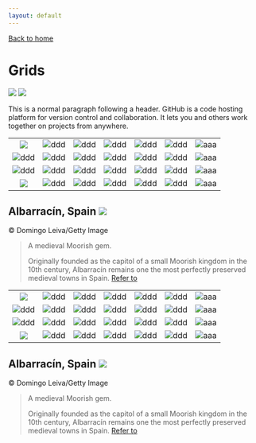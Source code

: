 ```yaml
---
layout: default
---
```


[Back to home](./)

# Grids

![](https://img.shields.io/badge/steps-25838-green) ![](https://img.shields.io/badge/pushups-300-green)

This is a normal paragraph following a header. GitHub is a code hosting platform for version control and collaboration. It lets you and others work together on projects from anywhere.

| | | | | | | |
|:-:|:-:|:-:|:-:|:-:|:-:|:-:|
|![](assets/img/grids/placeholders/ph_eeeeee_114.jpg)|![ddd](assets/img/grids/Albarracín_201104/27.jpg)|![ddd](assets/img/grids/Albarracín_201104/26.jpg)|![ddd](assets/img/grids/Albarracín_201104/25.jpg)|![ddd](assets/img/grids/Albarracín_201104/24.jpg)|![ddd](assets/img/grids/Albarracín_201104/23.jpg)|![aaa](assets/img/grids/Albarracín_201104/22.jpg)|
|![ddd](assets/img/grids/Albarracín_201104/21.jpg)|![ddd](assets/img/grids/Albarracín_201104/20.jpg)|![ddd](assets/img/grids/Albarracín_201104/19.jpg)|![ddd](assets/img/grids/Albarracín_201104/18.jpg)|![ddd](assets/img/grids/Albarracín_201104/17.jpg)|![ddd](assets/img/grids/Albarracín_201104/16.jpg)|![aaa](assets/img/grids/Albarracín_201104/15.jpg)|
|![ddd](assets/img/grids/Albarracín_201104/14.jpg)|![ddd](assets/img/grids/Albarracín_201104/13.jpg)|![ddd](assets/img/grids/Albarracín_201104/12.jpg)|![ddd](assets/img/grids/Albarracín_201104/11.jpg)|![ddd](assets/img/grids/Albarracín_201104/10.jpg)|![ddd](assets/img/grids/Albarracín_201104/9.jpg)|![aaa](assets/img/grids/Albarracín_201104/8.jpg)|
|![](assets/img/grids/placeholders/ph_eeeeee_114.jpg)|![ddd](assets/img/grids/Albarracín_201104/6.jpg)|![ddd](assets/img/grids/Albarracín_201104/5.jpg)|![ddd](assets/img/grids/Albarracín_201104/4.jpg)|![ddd](assets/img/grids/Albarracín_201104/3.jpg)|![ddd](assets/img/grids/Albarracín_201104/2.jpg)|![aaa](assets/img/grids/Albarracín_201104/1.jpg)|


## Albarracín, Spain ![](https://img.shields.io/badge/steps-gray)
© Domingo Leiva/Getty Image
>A medieval Moorish gem.
>
>Originally founded as the capitol of a small Moorish kingdom in the 10th century, Albarracín remains one the most perfectly preserved medieval towns in Spain.
>[Refer to](https://peapix.com/bing/32944)

| | | | | | | |
|:-:|:-:|:-:|:-:|:-:|:-:|:-:|
|![](assets/img/grids/placeholders/ph_eeeeee_114.jpg)|![ddd](assets/img/grids/Albarracín_201104/27.jpg)|![ddd](assets/img/grids/Albarracín_201104/26.jpg)|![ddd](assets/img/grids/Albarracín_201104/25.jpg)|![ddd](assets/img/grids/Albarracín_201104/24.jpg)|![ddd](assets/img/grids/Albarracín_201104/23.jpg)|![aaa](assets/img/grids/Albarracín_201104/22.jpg)|
|![ddd](assets/img/grids/Albarracín_201104/21.jpg)|![ddd](assets/img/grids/Albarracín_201104/20.jpg)|![ddd](assets/img/grids/Albarracín_201104/19.jpg)|![ddd](assets/img/grids/Albarracín_201104/18.jpg)|![ddd](assets/img/grids/Albarracín_201104/17.jpg)|![ddd](assets/img/grids/Albarracín_201104/16.jpg)|![aaa](assets/img/grids/Albarracín_201104/15.jpg)|
|![ddd](assets/img/grids/Albarracín_201104/14.jpg)|![ddd](assets/img/grids/Albarracín_201104/13.jpg)|![ddd](assets/img/grids/Albarracín_201104/12.jpg)|![ddd](assets/img/grids/Albarracín_201104/11.jpg)|![ddd](assets/img/grids/Albarracín_201104/10.jpg)|![ddd](assets/img/grids/Albarracín_201104/9.jpg)|![aaa](assets/img/grids/Albarracín_201104/8.jpg)|
|![](assets/img/grids/placeholders/ph_eeeeee_114.jpg)|![ddd](assets/img/grids/Albarracín_201104/6.jpg)|![ddd](assets/img/grids/Albarracín_201104/5.jpg)|![ddd](assets/img/grids/Albarracín_201104/4.jpg)|![ddd](assets/img/grids/Albarracín_201104/3.jpg)|![ddd](assets/img/grids/Albarracín_201104/2.jpg)|![aaa](assets/img/grids/Albarracín_201104/1.jpg)|


## Albarracín, Spain ![](https://img.shields.io/badge/steps-gray)
© Domingo Leiva/Getty Image
>A medieval Moorish gem.
>
>Originally founded as the capitol of a small Moorish kingdom in the 10th century, Albarracín remains one the most perfectly preserved medieval towns in Spain.
>[Refer to](https://peapix.com/bing/32944)

